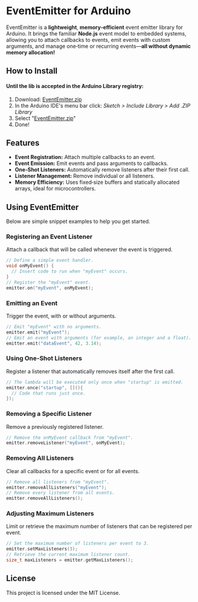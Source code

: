 # EventEmitter for Arduino
EventEmitter is a **lightweight**, **memory‑efficient** event emitter library for Arduino. It brings the familiar **Node.js** event model to embedded systems, allowing you to attach callbacks to events, emit events with custom arguments, and manage one‑time or recurring events—**all without dynamic memory allocation!**

## How to Install
#### Until the lib is accepted in the Arduino Library registry:
1. Download: [EventEmitter.zip](https://github.com/RyLeeHarrison/EventEmitter/archive/refs/heads/main.zip)
2. In the Arduino IDE's menu bar click: *Sketch > Include Library > Add .ZIP Library*
3. Select "[EventEmitter.zip](https://github.com/RyLeeHarrison/EventEmitter/archive/refs/heads/main.zip)"
4. Done!

## Features

- **Event Registration:** Attach multiple callbacks to an event.
- **Event Emission:** Emit events and pass arguments to callbacks.
- **One‑Shot Listeners:** Automatically remove listeners after their first call.
- **Listener Management:** Remove individual or all listeners.
- **Memory Efficiency:** Uses fixed‑size buffers and statically allocated arrays, ideal for microcontrollers.

## Using EventEmitter

Below are simple snippet examples to help you get started.

### Registering an Event Listener

Attach a callback that will be called whenever the event is triggered.

```cpp
// Define a simple event handler.
void onMyEvent() {
  // Insert code to run when "myEvent" occurs.
}
// Register the "myEvent" event.
emitter.on("myEvent", onMyEvent);
```

### Emitting an Event

Trigger the event, with or without arguments.

```cpp
// Emit "myEvent" with no arguments.
emitter.emit("myEvent");
// Emit an event with arguments (for example, an integer and a float).
emitter.emit("dataEvent", 42, 3.14);
```

### Using One-Shot Listeners

Register a listener that automatically removes itself after the first call.

```cpp
// The lambda will be executed only once when "startup" is emitted.
emitter.once("startup", [](){
  // Code that runs just once.
});
```

### Removing a Specific Listener

Remove a previously registered listener.

```cpp
// Remove the onMyEvent callback from "myEvent".
emitter.removeListener("myEvent", onMyEvent);
```

### Removing All Listeners

Clear all callbacks for a specific event or for all events.

```cpp
// Remove all listeners from "myEvent".
emitter.removeAllListeners("myEvent");
// Remove every listener from all events.
emitter.removeAllListeners();
```

### Adjusting Maximum Listeners

Limit or retrieve the maximum number of listeners that can be registered per event.

```cpp
// Set the maximum number of listeners per event to 3.
emitter.setMaxListeners(3);
// Retrieve the current maximum listener count.
size_t maxListeners = emitter.getMaxListeners();
```

## License

This project is licensed under the MIT License.
